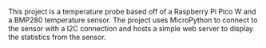 This project is a temperature probe based off of a Raspberry Pi Pico W and a BMP280 temperature sensor. The project uses MicroPython to connect to the sensor with a I2C connection and hosts a simple web server to display the statistics from the sensor.
